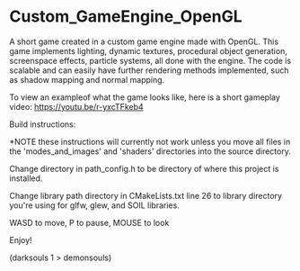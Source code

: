 # Custom_GameEngine_OpenGL
A short game created in a custom game engine made with OpenGL. This game implements lighting, dynamic textures, procedural object generation, screenspace effects, particle systems, all done with the engine. The code is scalable and can easily have further rendering methods implemented, such as shadow mapping and normal mapping.

To view an exampleof what the game looks like, here is a short gameplay video:
https://youtu.be/r-yxcTFkeb4

Build instructions:

*NOTE these instructions will currently not work unless you move all files in the 'modes_and_images' and 'shaders' directories into the source directory.

Change directory in path_config.h to be directory of where this project is installed.

Change library path directory in CMakeLists.txt line 26 to library directory you're using for glfw, glew, and SOIL libraries.

WASD to move, P to pause, MOUSE to look

Enjoy!

(darksouls 1 > demonsouls)
